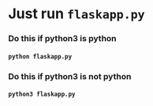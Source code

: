 # Just run `flaskapp.py`

### Do this if python3 is python

#### `python flaskapp.py`

### Do this if python3 is not python

#### `python3 flaskapp.py`
